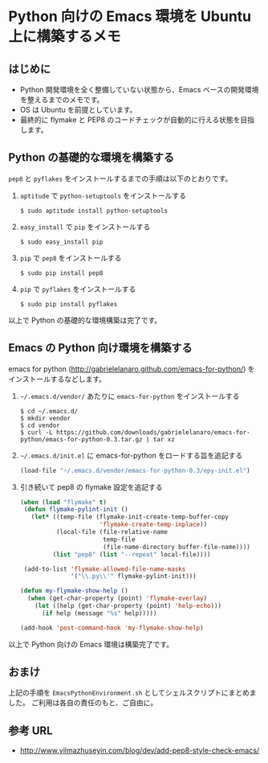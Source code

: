 Python 向けの Emacs 環境を Ubuntu 上に構築するメモ
=============================================

はじめに
-------

 - Python 開発環境を全く整備していない状態から、Emacs ベースの開発環境を整えるまでのメモです。
 - OS は Ubuntu を前提としています。
 - 最終的に flymake と PEP8 のコードチェックが自動的に行える状態を目指します。


Python の基礎的な環境を構築する
---------------------------

`pep8` と `pyflakes` をインストールするまでの手順は以下のとおりです。

 1. `aptitude` で `python-setuptools` をインストールする

    ```shell
    $ sudo aptitude install python-setuptools
    ```

 2. `easy_install` で `pip` をインストールする
 
    ```shell
    $ sudo easy_install pip
    ```

 3. `pip` で `pep8` をインストールする

    ```shell
    $ sudo pip install pep8
    ```

 4. `pip` で `pyflakes` をインストールする

    ```shell
    $ sudo pip install pyflakes
    ```

以上で Python の基礎的な環境構築は完了です。

Emacs の Python 向け環境を構築する
------------------------------

emacs for python (http://gabrielelanaro.github.com/emacs-for-python/) をインストールするなどします。

 1. `~/.emacs.d/vendor/` あたりに `emacs-for-python` をインストールする

    ```shell
    $ cd ~/.emacs.d/
    $ mkdir vendor
    $ cd vendor
    $ curl -L https://github.com/downloads/gabrielelanaro/emacs-for-python/emacs-for-python-0.3.tar.gz | tar xz
    ```

 2. `~/.emacs.d/init.el` に emacs-for-python をロードする旨を追記する

    ```lisp
    (load-file "~/.emacs.d/vendor/emacs-for-python-0.3/epy-init.el")
    ```

 3. 引き続いて pep8 の flymake 設定を追記する

    ```lisp
    (when (load "flymake" t)
     (defun flymake-pylint-init ()
       (let* ((temp-file (flymake-init-create-temp-buffer-copy
                          'flymake-create-temp-inplace))
              (local-file (file-relative-name
                           temp-file
                           (file-name-directory buffer-file-name))))
             (list "pep8" (list "--repeat" local-file))))
    
     (add-to-list 'flymake-allowed-file-name-masks
                  '("\\.py\\'" flymake-pylint-init)))
    
    (defun my-flymake-show-help ()
      (when (get-char-property (point) 'flymake-overlay)
        (let ((help (get-char-property (point) 'help-echo)))
          (if help (message "%s" help)))))
    
    (add-hook 'post-command-hook 'my-flymake-show-help)
    ```

以上で Python 向けの Emacs 環境は構築完了です。


おまけ
------

上記の手順を `EmacsPythonEnvironment.sh` としてシェルスクリプトにまとめました。
ご利用は各自の責任のもと、ご自由に。


参考 URL
--------

 - http://www.yilmazhuseyin.com/blog/dev/add-pep8-style-check-emacs/
